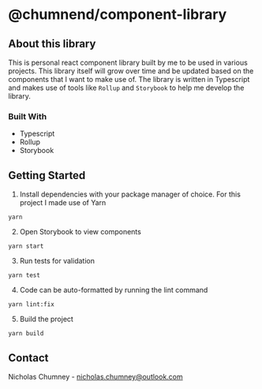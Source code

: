 # @chumnend/component-library

## About this library
This is personal react component library built by me to be used in various projects. This library itself
will grow over time and be updated based on the components that I want to make use of. The library is written 
in Typescript and makes use of tools like `Rollup` and `Storybook` to help me develop the library.

### Built With
- Typescript
- Rollup
- Storybook

## Getting Started
1) Install dependencies with your package manager of choice. For this project I made use of Yarn

```
yarn
```

2) Open Storybook to view components

```
yarn start
```

3) Run tests for validation

```
yarn test
```

4) Code can be auto-formatted by running the lint command

```
yarn lint:fix
```

5) Build the project

```
yarn build
```

## Contact
Nicholas Chumney - [nicholas.chumney@outlook.com](nicholas.chumney@outlook.com) 
